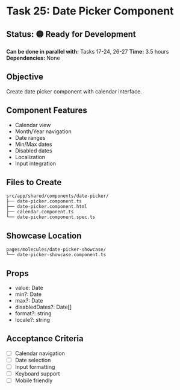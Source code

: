 # Task 25: Date Picker Component

## Status: 🟡 Ready for Development
**Can be done in parallel with:** Tasks 17-24, 26-27
**Time:** 3.5 hours
**Dependencies:** None

## Objective
Create date picker component with calendar interface.

## Component Features
- Calendar view
- Month/Year navigation
- Date ranges
- Min/Max dates
- Disabled dates
- Localization
- Input integration

## Files to Create
```
src/app/shared/components/date-picker/
├── date-picker.component.ts
├── date-picker.component.html
├── calendar.component.ts
└── date-picker.component.spec.ts
```

## Showcase Location
```
pages/molecules/date-picker-showcase/
└── date-picker-showcase.component.ts
```

## Props
- value: Date
- min?: Date
- max?: Date
- disabledDates?: Date[]
- format?: string
- locale?: string

## Acceptance Criteria
- [ ] Calendar navigation
- [ ] Date selection
- [ ] Input formatting
- [ ] Keyboard support
- [ ] Mobile friendly
